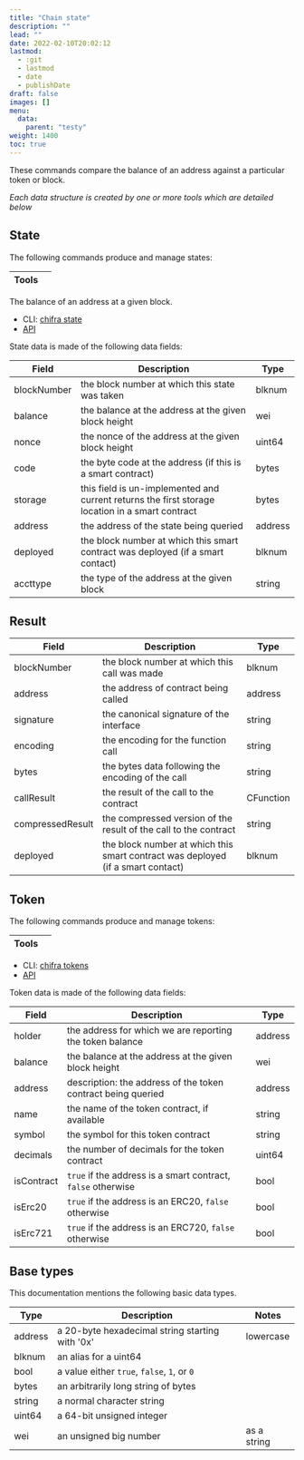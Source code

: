 ```yaml
---
title: "Chain state"
description: ""
lead: ""
date: 2022-02-10T20:02:12
lastmod:
  - :git
  - lastmod
  - date
  - publishDate
draft: false
images: []
menu:
  data:
    parent: "testy"
weight: 1400
toc: true
---
```


These commands compare the balance of an address against a particular token or block.

_Each data structure is created by one or more tools which are detailed below_

## State

The following commands produce and manage states:

| Tools |     |
| ----- | --- |

The balance of an address at a given block.

* CLI: [chifra state](/docs/chifra/chainstate/#chifra-state)
* [API](/api#operation/chainstate-state)

State data is made of the following data fields:

| Field       | Description                                                                                     | Type    |
| ----------- | ----------------------------------------------------------------------------------------------- | ------- |
| blockNumber | the block number at which this state was taken                                                  | blknum  |
| balance     | the balance at the address at the given block height                                            | wei     |
| nonce       | the nonce of the address at the given block height                                              | uint64  |
| code        | the byte code at the address (if this is a smart contract)                                      | bytes   |
| storage     | this field is un-implemented and current returns the first storage location in a smart contract | bytes   |
| address     | the address of the state being queried                                                          | address |
| deployed    | the block number at which this smart contract was deployed (if a smart contact)                 | blknum  |
| accttype    | the type of the address at the given block                                                      | string  |


## Result


| Field            | Description                                                                     | Type      |
| ---------------- | ------------------------------------------------------------------------------- | --------- |
| blockNumber      | the block number at which this call was made                                    | blknum    |
| address          | the address of contract being called                                            | address   |
| signature        | the canonical signature of the interface                                        | string    |
| encoding         | the encoding for the function call                                              | string    |
| bytes            | the bytes data following the encoding of the call                               | string    |
| callResult       | the result of the call to the contract                                          | CFunction |
| compressedResult | the compressed version of the result of the call to the contract                | string    |
| deployed         | the block number at which this smart contract was deployed (if a smart contact) | blknum    |

## Token

The following commands produce and manage tokens:

| Tools |     |
| ----- | --- |

* CLI: [chifra tokens](/docs/chifra/chainstate/#chifra-tokens)
* [API](/api#operation/chainstate-tokens)

Token data is made of the following data fields:

| Field      | Description                                                  | Type    |
| ---------- | ------------------------------------------------------------ | ------- |
| holder     | the address for which we are reporting the token balance     | address |
| balance    | the balance at the address at the given block height         | wei     |
| address    | description: the address of the token contract being queried | address |
| name       | the name of the token contract, if available                 | string  |
| symbol     | the symbol for this token contract                           | string  |
| decimals   | the number of decimals for the token contract                | uint64  |
| isContract | `true` if the address is a smart contract, `false` otherwise | bool    |
| isErc20    | `true` if the address is an ERC20, `false` otherwise         | bool    |
| isErc721   | `true` if the address is an ERC720, `false` otherwise        | bool    |


## Base types

This documentation mentions the following basic data types.

| Type      | Description                                     | Notes          |
| --------- | ----------------------------------------------- | -------------- |
| address   | a 20-byte hexadecimal string starting with '0x' | lowercase      |
| blknum    | an alias for a uint64                           |                |
| bool      | a value either `true`, `false`, `1`, or `0`     |                |
| bytes     | an arbitrarily long string of bytes             |                |
| string    | a normal character string                       |                |
| uint64    | a 64-bit unsigned integer                       |                |
| wei       | an unsigned big number                          | as a string    |
